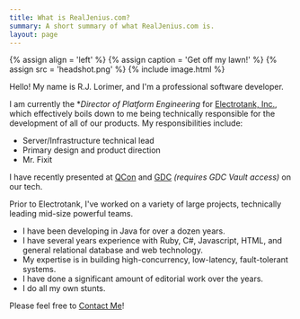 ```yaml
---
title: What is RealJenius.com?
summary: A short summary of what RealJenius.com is.
layout: page
---
```


{% assign align = 'left' %}
{% assign caption = 'Get off my lawn!' %}
{% assign src = 'headshot.png' %}
{% include image.html %}

Hello! My name is R.J. Lorimer, and I'm a professional software developer.

I am currently the **Director of Platform Engineering* for [Electrotank, Inc.](http://www.electrotank.com), which effectively boils down to me being technically responsible for the development of all of our products. My responsibilities include:

* Server/Infrastructure technical lead
* Primary design and product direction
* Mr. Fixit

I have recently presented at [QCon](http://qconnewyork.com/) and [GDC](http://www.gdcvault.com/play/1016590/Lag-Sucks-Making-Online-Gaming) *(requires GDC Vault access)* on our tech.

Prior to Electrotank, I've worked on a variety of large projects, technically leading mid-size powerful teams.

* I have been developing in Java for over a dozen years.
* I have several years experience with Ruby, C#, Javascript, HTML, and general relational database and web technology.
* My expertise is in building high-concurrency, low-latency, fault-tolerant systems.
* I have done a significant amount of editorial work over the years.
* I do all my own stunts.

Please feel free to [Contact Me](/contact.html)!